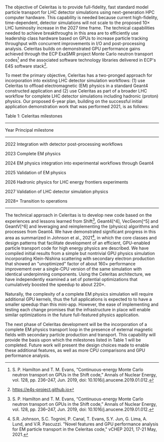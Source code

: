 The objective of Celeritas is to provide full-fidelity, fast standard model
particle transport for LHC detector simulations using next-generation HPC
computer hardware. This capability is needed because current high-fidelity,
time-dependent, detector simulations will not scale to the proposed $10\times$
LHC luminosity increase in the 2027 time frame. The technical capabilities
needed to achieve breakthroughs in this area are to efficiently use leadership
class hardware based on GPUs to increase particle tracking throughput with
concurrent improvements in I/O and post-processing analysis.  Celeritas builds
on demonstrated GPU performance gains achieved through the ECP ExaSMR project
Monte Carlo neutron transport codes[^1] and the associated software technology
libraries delivered in ECP's E4S software stack[^2].

To meet the primary objective, Celeritas has a two-pronged approach for
incorporation into existing LHC detector simulation workflows: (1) use
Celeritas to offload electromagnetic (EM) physics in a standard Geant4
constructed application and (2) use Celeritas as part of a broader LHC
workflow for complete LHC detector simulations including hadronic (proton)
physics.  Our proposed 6-year plan, building on the successful initial
application demonstration work that was performed 2021, is as follows:

Table 1: Celeritas milestones

-------------------------------------------------------------
Year   Principal milestone
----   ------------------------------------------------------
2022   Integration with detector post-processing workflows

2023   Complete EM physics

2024   EM physics integration into experimental workflows
       through Geant4

2025   Validation of EM physics

2026   Hadronic physics for LHC energy frontiers experiments

2027   Validation of LHC detector simulation physics

2028+  Transition to operations

-------------------------------------------------------------

The technical approach in Celeritas is to develop new code based on the experiences
and lessons learned from Shift[^1], Geant4[^4], VecGeom[^5] and GeantV[^6] and
leveraging and reimplementing the (physics) algorithms and processes from Geant4.
We have demonstrated significant
progress in this area as summarized in Johnson et al., 2021[^3], in which the
core classes and design patterns that facilitate development of an efficient,
GPU-enabled particle transport code for high energy physics are described.  We
have compiled initial results from a simple but nontrivial GPU physics
simulation incorporating Klein-Nishina scattering with secondary electron
production that showed an "unoptimized" factor of about $160\times$
performance improvement over a single-CPU version of the same simulation with
identical underpinning components. Using the Celeritas architecture, we have
independently examined a set of potential optimizations that cumulatively
boosted the speedup to about $220\times$.

Naturally, the complexity of a complete EM physics simulation will require
additional GPU kernels, thus the full applications is expected to to have a
smaller speedup than this mini-app.  However, the ease of implementing and
testing each change promises that the infrastructure in place will enable
similar optimizations in the future full-featured physics application.

The next phase of Celeritas development will be the incorporation of a
complete EM physics transport loop in the presence of external magnetic fields
with secondary particle production and transport. This capability will provide
the basis upon which the milestones listed in Table 1 will be completed.
Future work will present the design choices made to enable these additional
features, as well as more CPU comparisons and GPU performance analysis.

[^1]: S. P. Hamilton and T. M. Evans, “Continuous-energy Monte Carlo neutron
transport on GPUs in the Shift code,” Annals of Nuclear Energy, vol. 128,
pp. 236–247, Jun. 2019, doi: 10.1016/j.anucene.2019.01.012.

[^2]: https://e4s-project.github.io

[^3]: S.R. Johnson, S.C. Tognini, P. Canal, T. Evans, S.Y. Jun, G. Lima,
A. Lund, and V.R. Pascuzzi.  "Novel features and GPU performance analysis for
EM particle transport in the Celeritas code," vCHEP 2021, 17-21 May, 2021.
